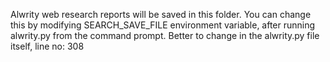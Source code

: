 Alwrity web research reports will be saved in this folder.
You can change this by modifying SEARCH_SAVE_FILE environment variable, after running alwrity.py from the command prompt.
Better to change in the alwrity.py file itself, line no: 308
